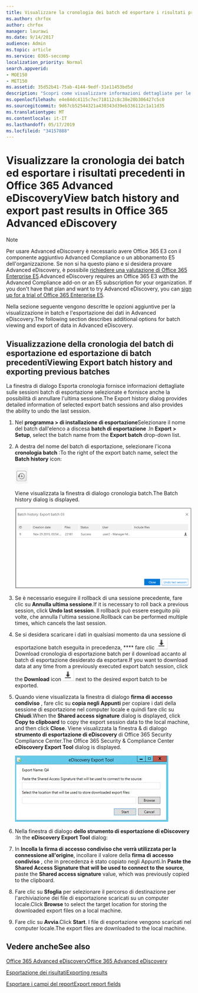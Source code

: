 ```yaml
---
title: Visualizzare la cronologia dei batch ed esportare i risultati precedenti in Office 365 Advanced eDiscovery
ms.author: chrfox
author: chrfox
manager: laurawi
ms.date: 9/14/2017
audience: Admin
ms.topic: article
ms.service: O365-seccomp
localization_priority: Normal
search.appverid:
- MOE150
- MET150
ms.assetid: 35d52b41-75ab-4144-9edf-31e11453bd5d
description: "Scopri come visualizzare informazioni dettagliate per le sessioni batch di esportazione selezionate e come annullare l'ultima sessione di esportazione in Office 365 Advanced eDiscovery.  "
ms.openlocfilehash: e4e84dc4115c7ec718112c8c38e20b306427c5c0
ms.sourcegitcommit: 9d67cb52544321a430343d39eb336112c1a11d35
ms.translationtype: MT
ms.contentlocale: it-IT
ms.lasthandoff: 05/17/2019
ms.locfileid: "34157888"
---
```

# <a name="view-batch-history-and-export-past-results-in-office-365-advanced-ediscovery"></a><span data-ttu-id="6561d-103">Visualizzare la cronologia dei batch ed esportare i risultati precedenti in Office 365 Advanced eDiscovery</span><span class="sxs-lookup"><span data-stu-id="6561d-103">View batch history and export past results in Office 365 Advanced eDiscovery</span></span>

> [!NOTE]
> <span data-ttu-id="6561d-p101">Per usare Advanced eDiscovery è necessario avere Office 365 E3 con il componente aggiuntivo Advanced Compliance o un abbonamento E5 dell'organizzazione. Se non si ha questo piano e si desidera provare Advanced eDiscovery, è possibile [richiedere una valutazione di Office 365 Enterprise E5](https://go.microsoft.com/fwlink/p/?LinkID=698279).</span><span class="sxs-lookup"><span data-stu-id="6561d-p101">Advanced eDiscovery requires an Office 365 E3 with the Advanced Compliance add-on or an E5 subscription for your organization. If you don't have that plan and want to try Advanced eDiscovery, you can [sign up for a trial of Office 365 Enterprise E5](https://go.microsoft.com/fwlink/p/?LinkID=698279).</span></span> 
  
<span data-ttu-id="6561d-106">Nella sezione seguente vengono descritte le opzioni aggiuntive per la visualizzazione in batch e l'esportazione dei dati in Advanced eDiscovery.</span><span class="sxs-lookup"><span data-stu-id="6561d-106">The following section describes additional options for batch viewing and export of data in Advanced eDiscovery.</span></span> 
  
## <a name="viewing-export-batch-history-and-exporting-previous-batches"></a><span data-ttu-id="6561d-107">Visualizzazione della cronologia del batch di esportazione ed esportazione di batch precedenti</span><span class="sxs-lookup"><span data-stu-id="6561d-107">Viewing Export batch history and exporting previous batches</span></span>

<span data-ttu-id="6561d-108">La finestra di dialogo Esporta cronologia fornisce informazioni dettagliate sulle sessioni batch di esportazione selezionate e fornisce anche la possibilità di annullare l'ultima sessione.</span><span class="sxs-lookup"><span data-stu-id="6561d-108">The Export history dialog provides detailed information of selected export batch sessions and also provides the ability to undo the last session.</span></span>
  
1. <span data-ttu-id="6561d-109">Nel **programma \> di installazione di esportazione**Selezionare il nome del batch dall'elenco a discesa **batch di esportazione** .</span><span class="sxs-lookup"><span data-stu-id="6561d-109">In **Export \> Setup**, select the batch name from the **Export batch** drop-down list.</span></span> 
    
2. <span data-ttu-id="6561d-110">A destra del nome del batch di esportazione, selezionare l'icona **cronologia batch** :</span><span class="sxs-lookup"><span data-stu-id="6561d-110">To the right of the export batch name, select the **Batch history** icon:</span></span> 
    
    ![Icona di esportazione dello storico batch](media/a14f6ef9-0c3c-4851-b65d-9380f2d8a38a.gif)
  
    <span data-ttu-id="6561d-112">Viene visualizzata la finestra di dialogo cronologia batch.</span><span class="sxs-lookup"><span data-stu-id="6561d-112">The Batch history dialog is displayed.</span></span>
    
    ![Esporta storico batch](media/04c5b75c-348c-491d-b4fe-716659333890.png)
  
3. <span data-ttu-id="6561d-114">Se è necessario eseguire il rollback di una sessione precedente, fare clic su **Annulla ultima sessione**.</span><span class="sxs-lookup"><span data-stu-id="6561d-114">If it is necessary to roll back a previous session, click **Undo last session**.</span></span> <span data-ttu-id="6561d-115">Il rollback può essere eseguito più volte, che annulla l'ultima sessione.</span><span class="sxs-lookup"><span data-stu-id="6561d-115">Rollback can be performed multiple times, which cancels the last session.</span></span>
    
4. <span data-ttu-id="6561d-116">Se si desidera scaricare i dati in qualsiasi momento da una sessione di esportazione batch eseguita in precedenza, \*\*\*\* fare clic ![sull'icona](media/de69b920-a6ac-4ddb-b93e-e1cc5888e6c4.gif) Download cronologia di esportazione batch per il download accanto al batch di esportazione desiderato da esportare.</span><span class="sxs-lookup"><span data-stu-id="6561d-116">If you want to download data at any time from a previously executed export batch session, click the **Download** icon ![Export batch history download icon](media/de69b920-a6ac-4ddb-b93e-e1cc5888e6c4.gif) next to the desired export batch to be exported.</span></span> 
    
5. <span data-ttu-id="6561d-117">Quando viene visualizzata la finestra di dialogo **firma di accesso condiviso** , fare clic su **copia negli Appunti** per copiare i dati della sessione di esportazione nel computer locale e quindi fare clic su **Chiudi**.</span><span class="sxs-lookup"><span data-stu-id="6561d-117">When the **Shared access signature** dialog is displayed, click **Copy to clipboard** to copy the export session data to the local machine, and then click **Close**.</span></span> <span data-ttu-id="6561d-118">Viene visualizzata la finestra &amp; di dialogo **strumento di esportazione di eDiscovery** di Office 365 Security Compliance Center.</span><span class="sxs-lookup"><span data-stu-id="6561d-118">The Office 365 Security &amp; Compliance Center **eDiscovery Export Tool** dialog is displayed.</span></span> 
    
    ![Finestra di dialogo Esporta eDiscovery](media/01f79d2d-6da0-45e6-9c6f-ab12347572cb.gif)
  
6. <span data-ttu-id="6561d-120">Nella finestra di dialogo **dello strumento di esportazione di eDiscovery** :</span><span class="sxs-lookup"><span data-stu-id="6561d-120">In the **eDiscovery Export Tool** dialog:</span></span> 
    
1. <span data-ttu-id="6561d-121">In **Incolla la firma di accesso condiviso che verrà utilizzata per la connessione all'origine**, incollare il valore della **firma di accesso condiviso** , che in precedenza è stato copiato negli Appunti.</span><span class="sxs-lookup"><span data-stu-id="6561d-121">In **Paste the Shared Access Signature that will be used to connect to the source**, paste the **Shared access signature** value, which was previously copied to the clipboard.</span></span> 
    
2. <span data-ttu-id="6561d-122">Fare clic su **Sfoglia** per selezionare il percorso di destinazione per l'archiviazione dei file di esportazione scaricati su un computer locale.</span><span class="sxs-lookup"><span data-stu-id="6561d-122">Click **Browse** to select the target location for storing the downloaded export files on a local machine.</span></span> 
    
3. <span data-ttu-id="6561d-123">Fare clic su **Avvia**.</span><span class="sxs-lookup"><span data-stu-id="6561d-123">Click **Start**.</span></span> <span data-ttu-id="6561d-124">I file di esportazione vengono scaricati nel computer locale.</span><span class="sxs-lookup"><span data-stu-id="6561d-124">The export files are downloaded to the local machine.</span></span> 
    
## <a name="see-also"></a><span data-ttu-id="6561d-125">Vedere anche</span><span class="sxs-lookup"><span data-stu-id="6561d-125">See also</span></span>

[<span data-ttu-id="6561d-126">Office 365 Advanced eDiscovery</span><span class="sxs-lookup"><span data-stu-id="6561d-126">Office 365 Advanced eDiscovery</span></span>](office-365-advanced-ediscovery.md)
  
[<span data-ttu-id="6561d-127">Esportazione dei risultati</span><span class="sxs-lookup"><span data-stu-id="6561d-127">Exporting results </span></span>](export-results-in-advanced-ediscovery.md)

[<span data-ttu-id="6561d-128">Esportare i campi del report</span><span class="sxs-lookup"><span data-stu-id="6561d-128">Export report fields</span></span>](export-report-fields-in-advanced-ediscovery.md)

